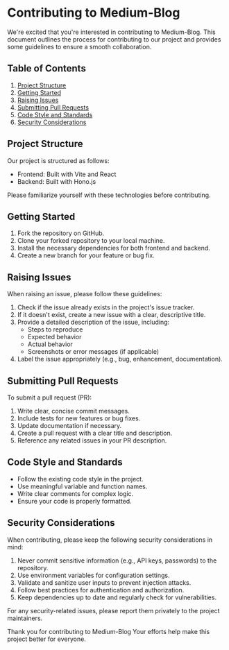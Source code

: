 # Contributing to Medium-Blog

We're excited that you're interested in contributing to Medium-Blog. This document outlines the process for contributing to our project and provides some guidelines to ensure a smooth collaboration.

## Table of Contents

1. [Project Structure](#project-structure)
2. [Getting Started](#getting-started)
3. [Raising Issues](#raising-issues)
4. [Submitting Pull Requests](#submitting-pull-requests)
5. [Code Style and Standards](#code-style-and-standards)
6. [Security Considerations](#security-considerations)

## Project Structure

Our project is structured as follows:

- Frontend: Built with Vite and React
- Backend: Built with Hono.js

Please familiarize yourself with these technologies before contributing.

## Getting Started

1. Fork the repository on GitHub.
2. Clone your forked repository to your local machine.
3. Install the necessary dependencies for both frontend and backend.
4. Create a new branch for your feature or bug fix.

## Raising Issues

When raising an issue, please follow these guidelines:

1. Check if the issue already exists in the project's issue tracker.
2. If it doesn't exist, create a new issue with a clear, descriptive title.
3. Provide a detailed description of the issue, including:
   - Steps to reproduce
   - Expected behavior
   - Actual behavior
   - Screenshots or error messages (if applicable)
4. Label the issue appropriately (e.g., bug, enhancement, documentation).

## Submitting Pull Requests

To submit a pull request (PR):

1. Write clear, concise commit messages.
2. Include tests for new features or bug fixes.
3. Update documentation if necessary.
4. Create a pull request with a clear title and description.
5. Reference any related issues in your PR description.

## Code Style and Standards

- Follow the existing code style in the project.
- Use meaningful variable and function names.
- Write clear comments for complex logic.
- Ensure your code is properly formatted.

## Security Considerations

When contributing, please keep the following security considerations in mind:

1. Never commit sensitive information (e.g., API keys, passwords) to the repository.
2. Use environment variables for configuration settings.
3. Validate and sanitize user inputs to prevent injection attacks.
4. Follow best practices for authentication and authorization.
5. Keep dependencies up to date and regularly check for vulnerabilities.

For any security-related issues, please report them privately to the project maintainers.

Thank you for contributing to Medium-Blog Your efforts help make this project better for everyone.